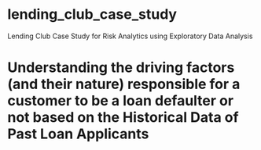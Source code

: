 # lending_club_case_study
Lending Club Case Study for Risk Analytics using Exploratory Data Analysis
# Understanding the driving factors (and their nature) responsible for a customer to be a loan defaulter or not based on the Historical Data of Past Loan Applicants
